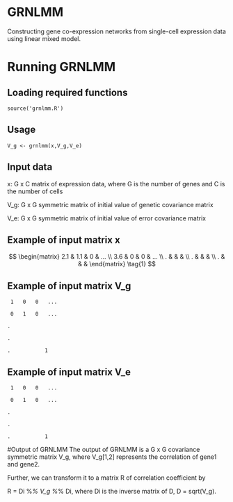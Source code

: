 # GRNLMM
Constructing gene co-expression networks from single-cell expression data using linear mixed model.
# Running GRNLMM
## Loading required functions
`source('grnlmm.R')`

## Usage
`V_g <- grnlmm(x,V_g,V_e)`

## Input data
x: G x C matrix of expression data, where G is the number of genes and C is the number of cells

V_g: G x G symmetric matrix of initial value of genetic covariance matrix

V_e: G x G symmetric matrix of initial value of error covariance matrix

## Example of input matrix x
$$
  \begin{matrix}
   2.1 & 1.1 & 0 & ... \\
   3.6 & 0 & 0 & ... \\
   . &  &  & \\
   . &  &  & \\
   . &  &  & 
  \end{matrix} \tag{1}
$$

## Example of input matrix V_g
` 1   0   0   ...`

` 0   1   0   ...`

`.`

`.`

`.           1`

## Example of input matrix V_e
` 1   0   0   ...`

` 0   1   0   ...`

`.`

`.`

`.           1`

#Output of GRNLMM
The output of GRNLMM is a G x G covariance symmetric matrix V_g, where V_g[1,2] represents the correlation of gene1 and gene2.

Further, we can transform it to a matrix R of correlation coefficient by

R = Di %*% V_g %*% Di, where Di is the inverse matrix of D, D = sqrt(V_g).
